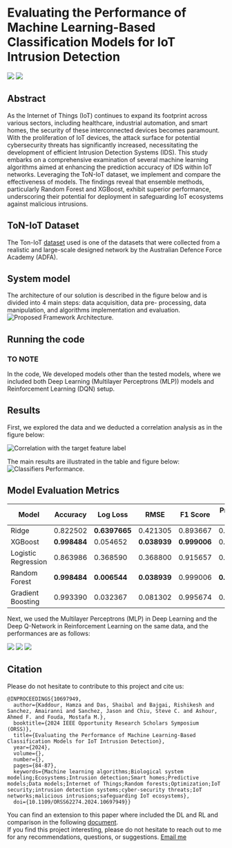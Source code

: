 # Evaluating the Performance of Machine Learning-Based Classification Models for IoT Intrusion Detection

<a href="https://doi-org.libpublic3.library.isu.edu/10.1109/ORSS62274.2024.10697949"><img src="https://img.shields.io/badge/-IEEE-00629B?&style=for-the-badge&logo=ieee&logoColor=white" /></a> 
<a href="https://www.researchgate.net/publication/384580344_Evaluating_the_Performance_of_Machine_Learning-Based_Classification_Models_for_IoT_Intrusion_Detection"><img src="https://img.shields.io/badge/-ResearchGate-00CCBB?&style=for-the-badge&logo=researchgate&logoColor=white" /></a>

## Abstract
As the Internet of Things (IoT) continues to expand its footprint across various sectors, including healthcare, industrial automation, and smart homes, the security of these interconnected devices becomes paramount. With the proliferation of IoT devices, the attack surface for potential cybersecurity threats has significantly increased, necessitating the development of efficient Intrusion Detection Systems (IDS). This study embarks on a comprehensive examination of several machine learning algorithms aimed at enhancing the prediction accuracy of IDS within IoT networks. Leveraging the ToN-IoT dataset, we implement and compare the effectiveness of models. The findings reveal that ensemble methods, particularly Random Forest and XGBoost, exhibit superior performance, underscoring their potential for deployment in safeguarding IoT ecosystems against malicious intrusions. <br>
## ToN-IoT Dataset
The Ton-IoT [dataset](https://research.unsw.edu.au/projects/unsw-nb15-dataset) used is one of the datasets that were collected from a realistic and large-scale designed network by the Australian Defence Force Academy (ADFA).


## System model
The architecture of our solution is described in the figure below and is divided into 4 main steps: data acquisition, data pre-
processing, data manipulation, and algorithms implementation and evaluation.
<br>
![Proposed Framework Architecture.](AI_implementation.png)

## Running the code


### TO NOTE
In the code, We developed models other than the tested models, where we included both Deep Learning (Multilayer Perceptrons (MLP)) models and Reinforcement Learning (DQN) setup.
## Results
First, we explored the data and we deducted a correlation analysis as in the figure below: <br>

![Correlation with the target feature label](correlation.png)

The main results are illustrated in the table and figure below:
<br>
![Classifiers Performance.](Models.png)
<br>

## Model Evaluation Metrics

| Model                | Accuracy   | Log Loss       | RMSE      | F1 Score  | Precision Score | R2 Score   |
|----------------------|------------|----------------|-----------|-----------|-----------------|------------|
| Ridge                | 0.822502   | **0.6397665**  | 0.421305  | 0.893667  | 0.822655        | 0.019612   |
| XGBoost              | **0.998484** | 0.054652     | **0.038939** | **0.999006** | 0.998820        | **0.991625** |
| Logistic Regression  | 0.863986   | 0.368590       | 0.368800  | 0.915657  | 0.868558        | 0.248745   |
| Random Forest        | **0.998484** | **0.006544**  | **0.038939** | 0.999006  | **0.998913**     | **0.991625** |
| Gradient Boosting    | 0.993390   | 0.032367       | 0.081302  | 0.995674  | 0.993810        | 0.963491   |

Next, we used the Multilayer Perceptrons (MLP) in Deep Learning and the Deep Q-Network in Reinforcement Learning on the same data, and the performances are as follows: <br>

![](DLAccuracy.png)
![](DLLoss.png)
![](drlperf.png)


## Citation
Please do not hesitate to contribute to this project and cite us:
```
@INPROCEEDINGS{10697949,
  author={Kaddour, Hamza and Das, Shaibal and Bajgai, Rishikesh and Sanchez, Amairanni and Sanchez, Jason and Chiu, Steve C. and Ashour, Ahmed F. and Fouda, Mostafa M.},
  booktitle={2024 IEEE Opportunity Research Scholars Symposium (ORSS)}, 
  title={Evaluating the Performance of Machine Learning-Based Classification Models for IoT Intrusion Detection}, 
  year={2024},
  volume={},
  number={},
  pages={84-87},
  keywords={Machine learning algorithms;Biological system modeling;Ecosystems;Intrusion detection;Smart homes;Predictive models;Data models;Internet of Things;Random forests;Optimization;IoT security;intrusion detection systems;cyber-security threats;IoT networks;malicious intrusions;safeguarding IoT ecosystems},
  doi={10.1109/ORSS62274.2024.10697949}}
```
You can find an extension to this paper where included the DL and RL and comparison in the following [document](https://drive.google.com/file/d/1Z0cyVbdsaaw-EuPd6IidkRskHtIQmqM-/view?usp=sharing). <br>
If you find this project interesting, please do not hesitate to reach out to me for any recommendations, questions, or suggestions.
[Email me](mailto:hamzakaddour@isu.edu)
